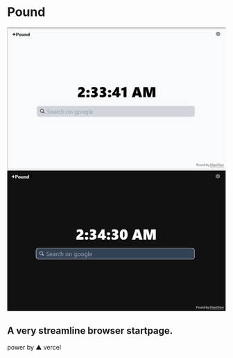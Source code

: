 # Pound

![pound lightmode](public/page-light.png)
![pound darkmode](public/page-dark.png)

## A very streamline browser startpage.

power by ▲ vercel
